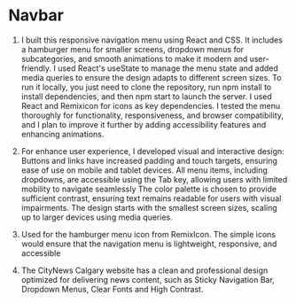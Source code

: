 # Navbar
1. I built this responsive navigation menu using React and CSS. It includes a hamburger menu for smaller screens, dropdown menus for subcategories, and smooth animations to make it modern and user-friendly. I used React's useState to manage the menu state and added media queries to ensure the design adapts to different screen sizes. To run it locally, you just need to clone the repository, run npm install to install dependencies, and then npm start to launch the server. I used React and Remixicon for icons as key dependencies. I tested the menu thoroughly for functionality, responsiveness, and browser compatibility, and I plan to improve it further by adding accessibility features and enhancing animations.

2. For enhance user experience, I developed visual and interactive design:
   Buttons and links have increased padding and touch targets, ensuring ease of use on mobile and tablet devices.
   All menu items, including dropdowns, are accessible using the Tab key, allowing users with limited mobility to navigate seamlessly
   The color palette is chosen to provide sufficient contrast, ensuring text remains readable for users with visual impairments.
   The design starts with the smallest screen sizes, scaling up to larger devices using media queries.

3. Used for the hamburger menu icon from RemixIcon.  The simple icons would ensure that the navigation menu is lightweight, responsive, 
   and accessible

4. The CityNews Calgary website has a clean and professional design optimized for delivering news content, such as Sticky Navigation Bar, Dropdown Menus, Clear Fonts and High Contrast.
